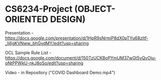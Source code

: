 # CS6234-Project (OBJECT-ORIENTED DESIGN)

Presentation - https://docs.google.com/presentation/d/1HpR9sNrmiP8dX0pTYu68zItf-_Ij6gKVNww_bhGvdMY/edit?usp=sharing

OCL Sample Rule List - https://docs.google.com/document/d/150TzUCKBoPYmUM37wGt5vQvOju-oNtPPWkU-nkJ8oSo/edit?usp=sharing

Video - in Repository ("COVID Dashboard Demo.mp4")
